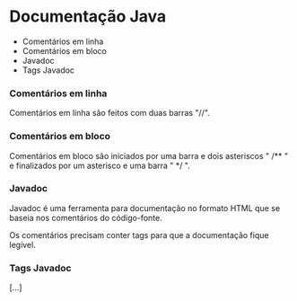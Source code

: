 # Documentação Java

- Comentários em linha
- Comentários em bloco
- Javadoc
- Tags Javadoc

### Comentários em linha

Comentários em linha são feitos com duas barras "//".

### Comentários em bloco

Comentários em bloco são iniciados por uma barra e dois asteriscos " /** " e finalizados por um asterisco e uma barra " */ ".

### Javadoc

Javadoc é uma ferramenta para documentação no formato HTML que se baseia nos comentários do código-fonte.

Os comentários precisam conter tags para que a documentação fique legível.

### Tags Javadoc

[...]